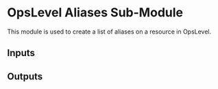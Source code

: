 # OpsLevel Aliases Sub-Module

This module is used to create a list of aliases on a resource in OpsLevel.

## Inputs

## Outputs